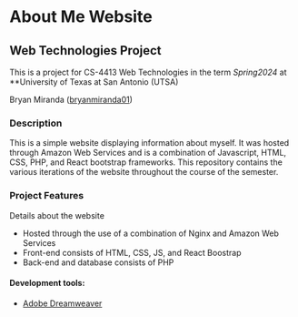 # About Me Website
## Web Technologies Project
This is a project for CS-4413 Web Technologies in the term _Spring2024_ at **University of Texas at San Antonio (UTSA)

Bryan Miranda ([bryanmiranda01](https://github.com/bryanmiranda01))

### Description <br />
This is a simple website displaying information about myself. It was hosted through Amazon Web Services and is a
combination of Javascript, HTML, CSS, PHP, and React bootstrap frameworks. This repository contains the various iterations
of the website throughout the course of the semester.

### Project Features
Details about the website
- Hosted through the use of a combination of Nginx and Amazon Web Services
- Front-end consists of HTML, CSS, JS, and React Boostrap
- Back-end and database consists of PHP 

#### Development tools:
- [Adobe Dreamweaver](https://www.adobe.com/products/dreamweaver.html)
